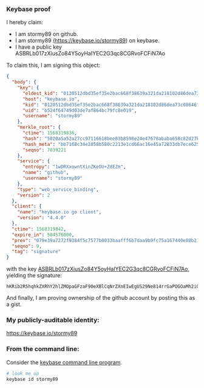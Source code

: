 ### Keybase proof

I hereby claim:

  * I am stormy89 on github.
  * I am stormy89 (https://keybase.io/stormy89) on keybase.
  * I have a public key ASBRLb017zXiusZo84Y5oyHaIYEC2G3qc8CGRvoFCFiN7Ao

To claim this, I am signing this object:

```json
{
  "body": {
    "key": {
      "eldest_kid": "0120512dbd35ef35e2bac668f38639a321da218102d86dea73c08646fa0508588dec0a",
      "host": "keybase.io",
      "kid": "0120512dbd35ef35e2bac668f38639a321da218102d86dea73c08646fa0508588dec0a",
      "uid": "b524f64749d03de7af864bc79fc8e019",
      "username": "stormy89"
    },
    "merkle_root": {
      "ctime": 1568319836,
      "hash": "5020a5a52a27cc97116618bee83b8598e24e47678ababa658c82d27b1f7760a4b5eb8d286037bbf40bb37baed89fdad029c36a33bff7adeb80543f70923f2687",
      "hash_meta": "bb7168c34e2858b580c2213e1cd66ac16e45a72833db7ece625caa3edc8d8e84",
      "seqno": 7039221
    },
    "service": {
      "entropy": "1wDRXxowntXinZKeOU+ZdEZm",
      "name": "github",
      "username": "stormy89"
    },
    "type": "web_service_binding",
    "version": 2
  },
  "client": {
    "name": "keybase.io go client",
    "version": "4.4.0"
  },
  "ctime": 1568319842,
  "expire_in": 504576000,
  "prev": "079e39a7272f9384f5c7577b0033baafff6b7daa9b9fc75a167440e80b212926",
  "seqno": 9,
  "tag": "signature"
}
```

with the key [ASBRLb017zXiusZo84Y5oyHaIYEC2G3qc8CGRvoFCFiN7Ao](https://keybase.io/stormy89), yielding the signature:

```
hKRib2R5hqhkZXRhY2hlZMOpaGFzaF90eXBlCqNrZXnEIwEgUS29Ne814rrGaPOGOaMh2iGBAtht6nPAhkb6BQhYjewKp3BheWxvYWTESpcCCcQgB545pycvk4T1x1d7ADO6r/9rfaqbn8daFnRA6AshKSbEIPskIRivScDwujW59f8P54aMmZDUcPnNvKSLtkbhSTUbAgHCo3NpZ8RARHbKvG3Wi4MB359HoODa6lfmmMsBXlUn1wu0FRmn7/0RyJEApIWfR0rDET46Saay3ed3wcSEEOYjfm7YrswXCahzaWdfdHlwZSCkaGFzaIKkdHlwZQildmFsdWXEIIW9bj6pG4MIQ+S5+vkJ87DEjiuyeWEttUCKBrcnxtdFo3RhZ80CAqd2ZXJzaW9uAQ==

```

And finally, I am proving ownership of the github account by posting this as a gist.

### My publicly-auditable identity:

https://keybase.io/stormy89

### From the command line:

Consider the [keybase command line program](https://keybase.io/download).

```bash
# look me up
keybase id stormy89
```
